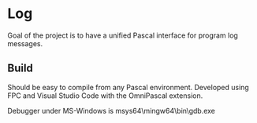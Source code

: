 # Log

Goal of the project is to have a unified Pascal interface for program log 
messages.

## Build

Should be easy to compile from any Pascal environment.
Developed using FPC and Visual Studio Code with the OmniPascal extension.

Debugger under MS-Windows is msys64\\mingw64\\bin\\gdb.exe
